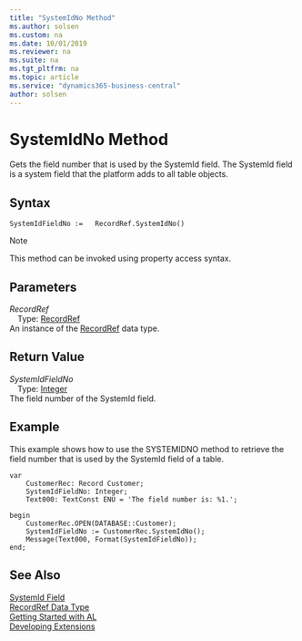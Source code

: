```yaml
---
title: "SystemIdNo Method"
ms.author: solsen
ms.custom: na
ms.date: 10/01/2019
ms.reviewer: na
ms.suite: na
ms.tgt_pltfrm: na
ms.topic: article
ms.service: "dynamics365-business-central"
author: solsen
---
```

[//]: # (START>DO_NOT_EDIT)
[//]: # (IMPORTANT:Do not edit any of the content between here and the END>DO_NOT_EDIT.)
[//]: # (Any modifications should be made in the .xml files in the ModernDev repo.)
# SystemIdNo Method
Gets the field number that is used by the SystemId field. The SystemId field is a system field that the platform adds to all table objects.


## Syntax
```
SystemIdFieldNo :=   RecordRef.SystemIdNo()
```
> [!NOTE]  
> This method can be invoked using property access syntax.  

## Parameters
*RecordRef*  
&emsp;Type: [RecordRef](recordref-data-type.md)  
An instance of the [RecordRef](recordref-data-type.md) data type.  

## Return Value
*SystemIdFieldNo*  
&emsp;Type: [Integer](../integer/integer-data-type.md)  
The field number of the SystemId field.  


[//]: # (IMPORTANT: END>DO_NOT_EDIT)

## Example
  
This example shows how to use the SYSTEMIDNO method to retrieve the field number that is used by the SystemId field of a table.

```
var
    CustomerRec: Record Customer;
    SystemIdFieldNo: Integer;
    Text000: TextConst ENU = 'The field number is: %1.';

begin
    CustomerRec.OPEN(DATABASE::Customer);
    SystemIdFieldNo := CustomerRec.SystemIdNo();
    Message(Text000, Format(SystemIdFieldNo));
end;
```

## See Also

[SystemId Field](../../devenv-table-object.md#systemid)  
[RecordRef Data Type](recordref-data-type.md)  
[Getting Started with AL](../../devenv-get-started.md)  
[Developing Extensions](../../devenv-dev-overview.md)
